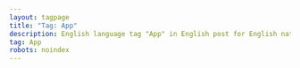 ```yaml
---
layout: tagpage
title: "Tag: App"
description: English language tag "App" in English post for English native people from British CommonWealth.
tag: App
robots: noindex
---
```

